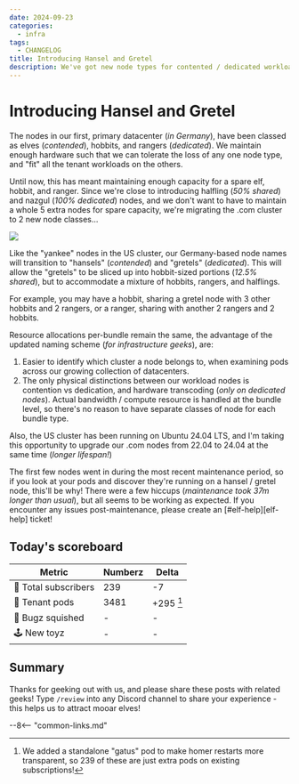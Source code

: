 ```yaml
---
date: 2024-09-23
categories:
  - infra
tags:
  - CHANGELOG
title: Introducing Hansel and Gretel
description: We've got new node types for contented / dedicated workloads
---
```


# Introducing Hansel and Gretel

The nodes in our first, primary datacenter (*in Germany*), have been classed as elves (*contended*), hobbits, and rangers (*dedicated*). We maintain enough hardware such that we can tolerate the loss of any one node type, and "fit" all the tenant workloads on the others. 

Until now, this has meant maintaining enough capacity for a spare elf, hobbit, and ranger. Since we're close to introducing halfling (*50% shared*) and nazgul (*100% dedicated*) nodes, and we don't want to have to maintain a whole 5 extra nodes for spare capacity, we're migrating the .com cluster to 2 new node classes...

<!-- more -->

![](/images/hansel-and-gretel.png)

Like the "yankee" nodes in the US cluster, our Germany-based node names will transition to "hansels" (*contended*) and "gretels" (*dedicated*). This will allow the "gretels" to be sliced up into hobbit-sized portions (*12.5% shared*), but to accommodate a mixture of hobbits, rangers, and halflings.

For example, you may have a hobbit, sharing a gretel node with 3 other hobbits and 2 rangers, or a ranger, sharing with another 2 rangers and 2 hobbits.

Resource allocations per-bundle remain the same, the advantage of the updated naming scheme (*for infrastructure geeks*), are:

1. Easier to identify which cluster a node belongs to, when examining pods across our growing collection of datacenters.
2. The only physical distinctions between our workload nodes is contention vs dedication, and hardware transcoding (*only on dedicated nodes*). Actual bandwidth / compute resource is handled at the bundle level, so there's no reason to have separate classes of node for each bundle type.

Also, the US cluster has been running on Ubuntu 24.04 LTS, and I'm taking this opportunity to upgrade our .com nodes from 22.04 to 24.04 at the same time (*longer lifespan!*)

The first few nodes went in during the most recent maintenance period, so if you look at your pods and discover they're running on a hansel / gretel node, this'll be why! There were a few hiccups (*maintenance took 37m longer than usual*), but all seems to be working as expected. If you encounter any issues post-maintenance, please create an [#elf-help][elf-help] ticket!

## Today's scoreboard

Metric | Numberz | Delta
---------|----------|----------
🧝 Total subscribers | 239 | -7
🐬 Tenant pods | 3481 | +295 [^1]
🐛 Bugz squished | - | -
🕹️ New toyz | - | -

## Summary

Thanks for geeking out with us, and please share these posts with related geeks! Type `/review` into any Discord channel to share your experience - this helps us to attract mooar elves!

--8<-- "common-links.md"

[^1]: We added a standalone "gatus" pod to make homer restarts more transparent, so 239 of these are just extra pods on existing subscriptions!
